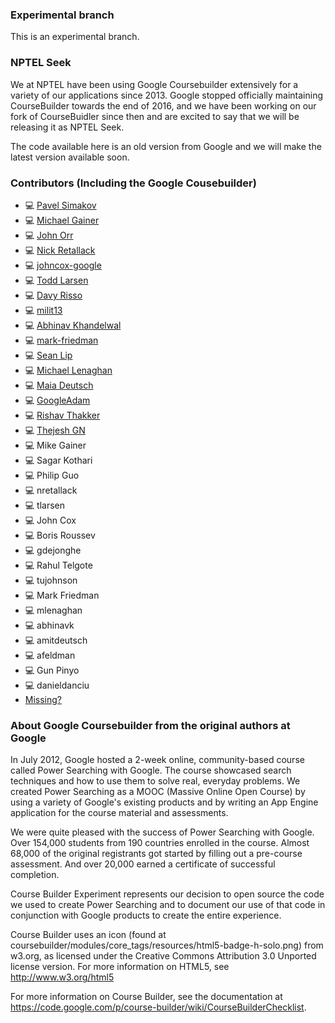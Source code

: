 ### Experimental branch
This is an experimental branch.

### NPTEL Seek

We at NPTEL have been using Google Coursebuilder extensively for a variety of our
applications since 2013. Google stopped officially maintaining
CourseBuilder towards the end of 2016, and we have been working on our fork of
CourseBuidler since then and are excited to say that we will
be releasing it as NPTEL Seek. 

The code available here is an old version from Google and we will make
the latest version available soon.


### Contributors (Including the Google Cousebuilder)
- 💻 [Pavel Simakov](https://github.com/psimakov)
- 💻 [Michael Gainer](https://github.com/mgainer)
- 💻 [John Orr](https://github.com/jorr-at-google)
- 💻 [Nick Retallack](https://github.com/nickretallack)
- 💻 [johncox-google](https://github.com/johncox-google)
- 💻 [Todd Larsen](https://github.com/tlarsen-google)
- 💻 [Davy Risso](https://github.com/davyrisso-at-google)
- 💻 [milit13](https://github.com/milit13)
- 💻 [Abhinav Khandelwal](https://github.com/abhinaviitb)
- 💻 [mark-friedman](https://github.com/mark-friedman)
- 💻 [Sean Lip](https://github.com/seanlip)
- 💻 [Michael Lenaghan](https://github.com/michaellenaghan)
- 💻 [Maia Deutsch](https://github.com/maiadeutsch)
- 💻 [GoogleAdam](https://github.com/GoogleAdam)
- 💻 [Rishav Thakker](https://github.com/RishavT)
- 💻 [Thejesh GN](https://github.com/thejeshgn)
- 💻 Mike Gainer
- 💻 Sagar Kothari
- 💻 Philip Guo
- 💻 nretallack
- 💻 tlarsen
- 💻 John Cox
- 💻 Boris Roussev
- 💻 gdejonghe
- 💻 Rahul Telgote
- 💻 tujohnson
- 💻 Mark Friedman
- 💻 mlenaghan
- 💻 abhinavk
- 💻 amitdeutsch
- 💻 afeldman
- 💻 Gun Pinyo
- 💻 danieldanciu
- [Missing?](https://github.com/nptel-ac-in/seek/issues/new)



### About Google Coursebuilder from the original authors at Google

In July 2012, Google hosted a 2-week online, community-based course
called Power Searching with Google. The course showcased search
techniques and how to use them to solve real, everyday problems. We
created Power Searching as a MOOC (Massive Online Open Course) by
using a variety of Google's existing products and by writing an App
Engine application for the course material and assessments.

We were quite pleased with the success of Power Searching with
Google. Over 154,000 students from 190 countries enrolled in the
course. Almost 68,000 of the original registrants got started by
filling out a pre-course assessment. And over 20,000 earned a
certificate of successful completion.

Course Builder Experiment represents our decision to open source the
code we used to create Power Searching and to document our use of that
code in conjunction with Google products to create the entire
experience.

Course Builder uses an icon (found at
coursebuilder/modules/core_tags/resources/html5-badge-h-solo.png)
from w3.org, as licensed under the Creative Commons Attribution 3.0 Unported
license version.  For more information on HTML5, see http://www.w3.org/html5

For more information on Course Builder, see the documentation at
https://code.google.com/p/course-builder/wiki/CourseBuilderChecklist.
